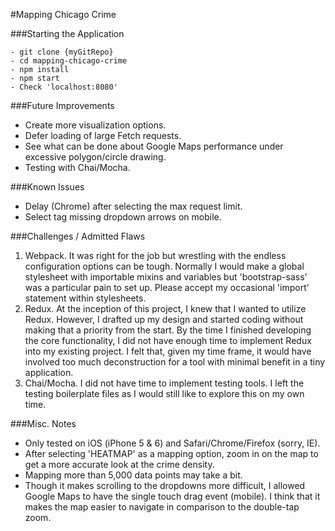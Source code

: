 #Mapping Chicago Crime

###Starting the Application
```
- git clone {myGitRepo}
- cd mapping-chicago-crime
- npm install
- npm start
- Check 'localhost:8080' 
```

###Future Improvements
- Create more visualization options.
- Defer loading of large Fetch requests.
- See what can be done about Google Maps performance under excessive polygon/circle drawing.
- Testing with Chai/Mocha.

###Known Issues 
- Delay (Chrome) after selecting the max request limit.
- Select tag missing dropdown arrows on mobile.

###Challenges / Admitted Flaws
1. Webpack. It was right for the job but wrestling with the endless configuration options can be tough. Normally I would make a global stylesheet with importable mixins and variables but 'bootstrap-sass' was a particular pain to set up. Please accept my occasional 'import' statement within stylesheets.
2. Redux. At the inception of this project, I knew that I wanted to utilize Redux. However, I drafted up my design and started coding without making that a priority from the start. By the time I finished developing the core functionality, I did not have enough time to implement Redux into my existing project. I felt that, given my time frame, it would have involved too much deconstruction for a tool with minimal benefit in a tiny application. 
3. Chai/Mocha. I did not have time to implement testing tools. I left the testing boilerplate files as I would still like to explore this on my own time.

###Misc. Notes
- Only tested on iOS (iPhone 5 & 6) and Safari/Chrome/Firefox (sorry, IE).
- After selecting 'HEATMAP' as a mapping option, zoom in on the map to get a more accurate look at the crime density.
- Mapping more than 5,000 data points may take a bit.
- Though it makes scrolling to the dropdowns more difficult, I allowed Google Maps to have the single touch drag event (mobile). I think that it makes the map easier to navigate in comparison to the double-tap zoom.
